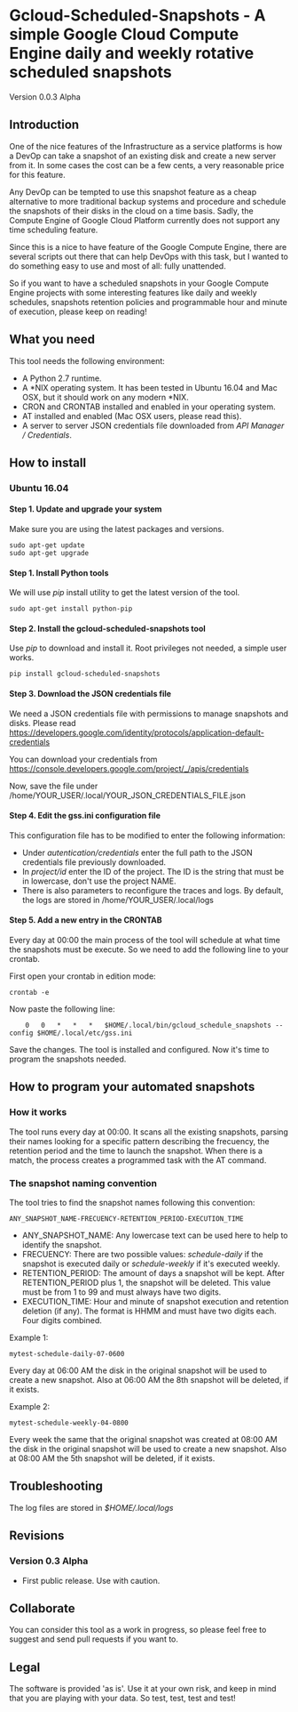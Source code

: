 # Gcloud-Scheduled-Snapshots - A simple Google Cloud Compute Engine daily and weekly rotative scheduled snapshots

Version 0.0.3 Alpha

## Introduction

One of the nice features of the Infrastructure as a service platforms is how a DevOp can take a snapshot of an existing
disk and create a new server from it. In some cases the cost can be a few cents, a very reasonable price for this
feature.

Any DevOp can be tempted to use this snapshot feature as a cheap alternative to more traditional backup systems and
procedure and schedule the snapshots of their disks in the cloud on a time basis. Sadly, the Compute Engine of Google
Cloud Platform currently does not support any time scheduling feature.

Since this is a nice to have feature of the Google Compute Engine, there are several scripts out there that can help
DevOps with this task, but I wanted to do something easy to use and most of all: fully unattended.

So if you want to have a scheduled snapshots in your Google Compute Engine projects with some interesting features like
daily and weekly schedules, snapshots retention policies and programmable hour and minute of execution, please keep on
reading!

## What you need

This tool needs the following environment:

* A Python 2.7 runtime.
* A *NIX operating system. It has been tested in Ubuntu 16.04 and Mac OSX, but it should work on any modern *NIX.
* CRON and CRONTAB installed and enabled in your operating system.
* AT installed and enabled (Mac OSX users, please read this).
* A server to server JSON credentials file downloaded from *API Manager / Credentials*.

## How to install

### Ubuntu 16.04

#### Step 1. Update and upgrade your system

Make sure you are using the latest packages and versions.

```
sudo apt-get update
sudo apt-get upgrade
```

#### Step 1. Install Python tools

We will use *pip* install utility to get the latest version of the tool.

```
sudo apt-get install python-pip
```

#### Step 2. Install the gcloud-scheduled-snapshots tool

Use *pip* to download and install it. Root privileges not needed, a simple user works.

```
pip install gcloud-scheduled-snapshots
```

#### Step 3. Download the JSON credentials file

We need a JSON credentials file with permissions to manage snapshots and disks. Please read https://developers.google.com/identity/protocols/application-default-credentials

You can download your credentials from https://console.developers.google.com/project/_/apis/credentials

Now, save the file under /home/YOUR_USER/.local/YOUR_JSON_CREDENTIALS_FILE.json

#### Step 4. Edit the gss.ini configuration file

This configuration file has to be modified to enter the following information:

- Under *autentication/credentials* enter the full path to the JSON credentials file previously downloaded.
- In *project/id* enter the ID of the project. The ID is the string that must be in lowercase, don't use the project
NAME.
- There is also parameters to reconfigure the traces and logs. By default, the logs are stored in /home/YOUR_USER/.local/logs

#### Step 5. Add a new entry in the CRONTAB

Every day at 00:00 the main process of the tool will schedule at what time the snapshots must be execute. So we need to
add the following line to your crontab.

First open your crontab in edition mode:

```
crontab -e
```

Now paste the following line:
```
    0   0   *   *   *   $HOME/.local/bin/gcloud_schedule_snapshots --config $HOME/.local/etc/gss.ini
```

Save the changes. The tool is installed and configured. Now it's time to program the snapshots needed.

## How to program your automated snapshots

### How it works

The tool runs every day at 00:00. It scans all the existing snapshots, parsing their names looking for a specific
pattern describing the frecuency, the retention period and the time to launch the snapshot. When there is a match, the
process creates a programmed task with the AT command.

### The snapshot naming convention

The tool tries to find the snapshot names following this convention:

```
ANY_SNAPSHOT_NAME-FRECUENCY-RETENTION_PERIOD-EXECUTION_TIME
```

* ANY_SNAPSHOT_NAME: Any lowercase text can be used here to help to identify the snapshot.
* FRECUENCY: There are two possible values: *schedule-daily* if the snapshot is executed daily or *schedule-weekly* if
it's executed weekly.
* RETENTION_PERIOD: The amount of days a snapshot will be kept. After RETENTION_PERIOD plus 1, the snapshot will be
deleted. This value must be from 1 to 99 and must always have two digits.
* EXECUTION_TIME: Hour and minute of snapshot execution and retention deletion (if any). The format is HHMM and must
have two digits each. Four digits combined.

Example 1:
```
mytest-schedule-daily-07-0600
```

Every day at 06:00 AM the disk in the original snapshot will be used to create a new snapshot. Also at 06:00 AM
the 8th snapshot will be deleted, if it exists.

Example 2:
```
mytest-schedule-weekly-04-0800
```

Every week the same that the original snapshot was created at 08:00 AM the disk in the original snapshot will be used to
 create a new snapshot. Also at 08:00 AM the 5th snapshot will be deleted, if it exists.

## Troubleshooting

The log files are stored in *$HOME/.local/logs*

## Revisions

### Version 0.3 Alpha
- First public release. Use with caution.

## Collaborate

You can consider this tool as a work in progress, so please feel free to suggest and send pull requests if you want to.

## Legal

The software is provided 'as is'. Use it at your own risk, and keep in mind that you are playing with your data. So test,
test, test and test!
